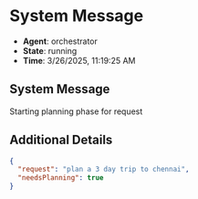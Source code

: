 # System Message

- **Agent**: orchestrator
- **State**: running
- **Time**: 3/26/2025, 11:19:25 AM

## System Message

Starting planning phase for request

## Additional Details

```json
{
  "request": "plan a 3 day trip to chennai",
  "needsPlanning": true
}
```

